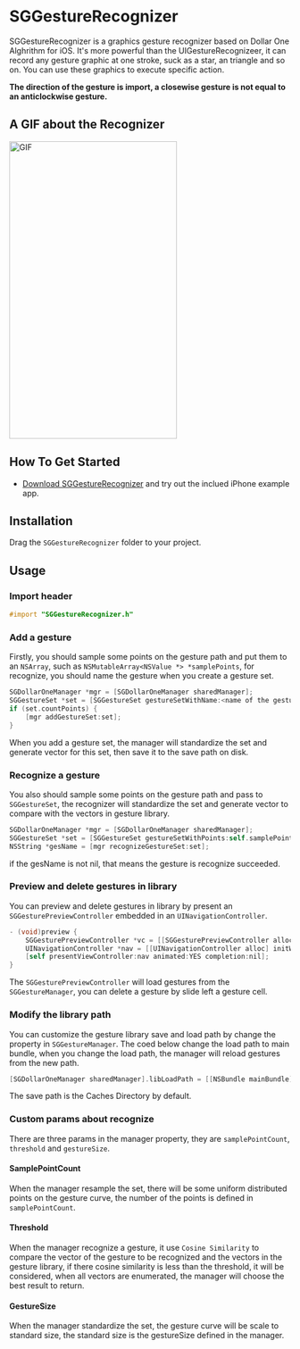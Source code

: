 # SGGestureRecognizer

SGGestureRecognizer is a graphics gesture recognizer based on Dollar One Alghrithm for iOS. It's more powerful than the UIGestureRecognizeer, it can record any gesture graphic at one stroke, suck as a star, an triangle and so on. You can use these graphics to execute specific action.

**The direction of the gesture is import, a closewise gesture is not equal to an anticlockwise gesture.**

## A GIF about the Recognizer
<p>
<img src="https://raw.githubusercontent.com/Soulghost/SGGestureRecognizer/master/images/recognize.gif" width = "300" height = "533" alt="GIF" align=center />
</p>

## How To Get Started
- [Download SGGestureRecognizer](https://github.com/Soulghost/SGGestureRecognizer/archive/master.zip) and try out the inclued iPhone example app.

## Installation
Drag the `SGGestureRecognizer` folder to your project.

## Usage
### Import header
```objective-c
#import "SGGestureRecognizer.h"
```

### Add a gesture
Firstly, you should sample some points on the gesture path and put them to an `NSArray`, such as `NSMutableArray<NSValue *> *samplePoints`, for recognize, you should name the gesture when you create a gesture set.
```objective-c
SGDollarOneManager *mgr = [SGDollarOneManager sharedManager];
SGGestureSet *set = [SGGestureSet gestureSetWithName:<name of the gesture> points:self.samplePoints];
if (set.countPoints) {
    [mgr addGestureSet:set];
}
```
When you add a gesture set, the manager will standardize the set and generate vector for this set, then save it to the save path on disk.

### Recognize a gesture
You also should sample some points on the gesture path and pass to `SGGestureSet`, the recognizer will standardize the set and generate vector to compare with the vectors in gesture library.
```objective-c
SGDollarOneManager *mgr = [SGDollarOneManager sharedManager];
SGGestureSet *set = [SGGestureSet gestureSetWithPoints:self.samplePoints];
NSString *gesName = [mgr recognizeGestureSet:set];
```
if the gesName is not nil, that means the gesture is recognize succeeded.

### Preview and delete gestures in library
You can preview and delete gestures in library by present an `SGGesturePreviewController` embedded in an `UINavigationController`.
```objective-c
- (void)preview {
    SGGesturePreviewController *vc = [[SGGesturePreviewController alloc] init];
    UINavigationController *nav = [[UINavigationController alloc] initWithRootViewController:vc];
    [self presentViewController:nav animated:YES completion:nil];
}
```
The `SGGesturePreviewController` will load gestures from the `SGGestureManager`, you can delete a gesture by slide left a gesture cell.

### Modify the library path
You can customize the gesture library save and load path by change the property in `SGGestureManager`.
The coed below change the load path to main bundle, when you change the load path, the manager will reload gestures from the new path.
```objective-c
[SGDollarOneManager sharedManager].libLoadPath = [[NSBundle mainBundle] pathForResource:@"gestureLib.gs" ofType:nil];
```
The save path is the Caches Directory by default.

### Custom params about recognize
There are three params in the manager property, they are `samplePointCount`, `threshold` and `gestureSize`.
#### SamplePointCount
When the manager resample the set, there will be some uniform distributed points on the gesture curve, the number of the points is defined in `samplePointCount`.

#### Threshold
When the manager recognize a gesture, it use `Cosine Similarity` to compare the vector of the gesture to be recognized and the vectors in the gesture library, if there cosine similarity is less than the threshold, it will be considered, when all vectors are enumerated, the manager will choose the best result to return.

#### GestureSize
When the manager standardize the set, the gesture curve will be scale to standard size, the standard size is the gestureSize defined in the manager.
